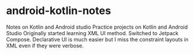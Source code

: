 # android-kotlin-notes
Notes on Kotlin and Android studio
Practice projects on Kotlin and Android Studio
Originally started learning XML UI method.
Switched to Jetpack Compose. 
Declarative UI is much easier but I miss the constraint layouts in XML even if they were verbose.


